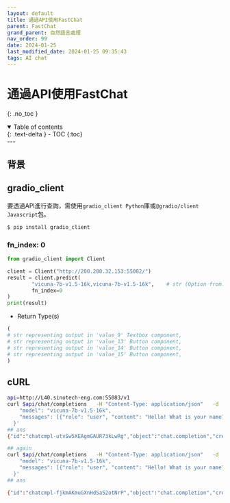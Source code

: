 ```yaml
---
layout: default
title: 通過API使用FastChat
parent: FastChat
grand_parent: 自然語言處理
nav_order: 99
date: 2024-01-25
last_modified_date: 2024-01-25 09:35:43
tags: AI chat
---
```



# 通過API使用FastChat
{: .no_toc }

<details open markdown="block">
  <summary>
    Table of contents
  </summary>
  {: .text-delta }
- TOC
{:toc}
</details>
---

## 背景

## gradio_client

要透過API進行查詢，需使用`gradio_client Python`庫或`@gradio/client Javascript`包。

```bash
$ pip install gradio_client
```

### fn_index: 0

```python
from gradio_client import Client

client = Client("http://200.200.32.153:55082/")
result = client.predict(
		"vicuna-7b-v1.5-16k,vicuna-7b-v1.5-16k",	# str (Option from: [('vicuna-7b-v1.5-16k', 'vicuna-7b-v1.5-16k')]) in 'parameter_5' Dropdown component
		fn_index=0
)
print(result)
```

- Return Type(s)

```python
(
# str representing output in 'value_9' Textbox component,
# str representing output in 'value_13' Button component,
# str representing output in 'value_14' Button component,
# str representing output in 'value_15' Button component,
)
```

## cURL

```bash
api=http://L40.sinotech-eng.com:55083/v1
curl $api/chat/completions   -H "Content-Type: application/json"   -d '{
    "model": "vicuna-7b-v1.5-16k",
    "messages": [{"role": "user", "content": "Hello! What is your name?"}]
  }'
## ans  
{"id":"chatcmpl-utvSw5XEAgmGAUR73kLwRg","object":"chat.completion","created":1713405660,"model":"vicuna-7b-v1.5-16k","choices":[{"index":0,"message":{"role":"assistant","content":"Hello! My name is Vicuna."},"finish_reason":"stop"}],"usage":{"prompt_tokens":45,"total_tokens":53,"completion_tokens":8}}

## again
curl $api/chat/completions   -H "Content-Type: application/json"   -d '{
    "model": "vicuna-7b-v1.5-16k",
    "messages": [{"role": "user", "content": "Hello! What is your name?"}]
  }'
## ans

{"id":"chatcmpl-fjkmAKmuGXnHdSa52otNrP","object":"chat.completion","created":1713405669,"model":"vicuna-7b-v1.5-16k","choices":[{"index":0,"message":{"role":"assistant","content":"Hello! My name is Vicuna, and I'm a language model developed by Large Model Systems Organization (LMSYS)."},"finish_reason":"stop"}],"usage":{"prompt_tokens":45,"total_tokens":73,"completion_tokens":28}}
```

